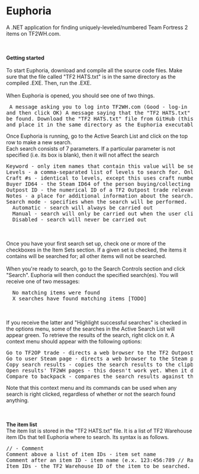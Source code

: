 Euphoria
========

A .NET application for finding uniquely-leveled/numbered Team Fortress 2 items on TF2WH.com.

<br><br><b>Getting started</b><br><br>
To start Euphoria, download and compile all the source code files. Make sure that the file called "TF2 HATS.txt" is in the same directory as the compiled .EXE. Then, run the .EXE.
<br><br>
When Euphoria is opened, you should see one of two things.<pre>
A message asking you to log into TF2WH.com (Good - log-in and then click OK)
A message saying that the "TF2 HATS.txt" file cannot be found. Download the "TF2 HATS.txt" file from GitHub (this project) and place it in the same directory as the Euphoria executable
</pre>Once Euphoria is running, go to the Active Search List and click on the top row to make a new search.<br>
Each search consists of 7 parameters. If a particular parameter is not specified (i.e. its box is blank), then it will not affect the search
<pre>
Keyword - only item names that contain this value will be searched. (e.x. A keyword of "huntsman" would exclude any item without "huntsman" in their name).
Levels - a comma-separated list of levels to search for. Only items that have matching levels will be searched.
Craft #s - identical to levels, except this uses craft numbers.
Buyer ID64 - the Steam ID64 of the person buying/collecting the items.
Outpost ID - the numerical ID of a TF2 Outpost trade relevant to the search.
Notes - a place for additional information about the search.
Search mode - specifies when the search will be performed.
  Automatic - search will always be carried out
  Manual - search will only be carried out when the user clicks the "Search" button (i.e. it won't be carried out during automatic searching)
  Disabled - search will never be carried out
</pre>
<br><br>
Once you have your first search set up, check one or more of the checkboxes in the Item Sets section. If a given set is checked, the items it contains will be searched for; all other items will not be searched.<br><br>
When you're ready to search, go to the Search Controls section and click "Search". Euphoria will then conduct the specified search(es).
You will receive one of two messages:
<pre>
  No matching items were found
  X searches have found matching items [TODO]
</pre>
<br><br>
If you receive the latter and "Highlight successful searches" is checked in the options menu, some of the searches in the Active Search List will appear green. To retrieve the results of the search, right click on it. A context menu should appear with the following options:
<pre>
Go to TF2OP trade - directs a web browser to the TF2 Outpost Trade specified in the Outpost ID column. If this ID is invalid, it will go to TF2Outpost.com.
Go to user Steam page - directs a web browser to the Steam page of the user specified in the Steam ID64 column. If this ID is invalid, it will not do anything.
Copy search results - copies the search results to the clipboard
Open results' TF2WH pages - this doesn't work yet. When it does, it will open the TF2WH pages of the matching items.
Compare to backpack - compares the search results against the backpack of the player specified in the Steam ID64 column. Copies to the clipboard a list of found items that the user doesn't already have, if any.
</pre>
Note that this context menu and its commands can be used when any search is right clicked, regardless of whether or not the search found anything.

<br><br><b>The item list</b><br>
The item list is stored in the "TF2 HATS.txt" file. It is a list of TF2 Warehouse item IDs that tell Euphoria where to search. Its syntax is as follows.
<pre>
// - Comment
Comment above a list of item IDs - item set name
Comment after an item ID - item name (e.x. 123:456:789 // Random Item Name )
Item IDs - the TF2 Warehouse ID of the item to be searched. This can be found in the URL of the item's TF2WH page. (TF2WH URLs have the format "tf2wh.com/item.php?id=[Item ID here]")
</pre>


